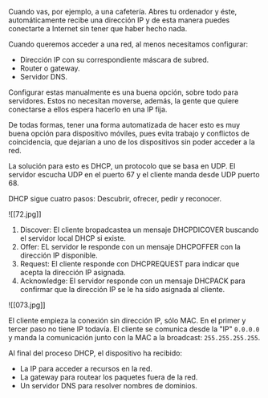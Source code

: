 Cuando vas, por ejemplo, a una cafetería. Abres tu ordenador y éste, automáticamente recibe una dirección IP y de esta manera puedes conectarte a Internet sin tener que haber hecho nada.

Cuando queremos acceder a una red, al menos necesitamos configurar:

- Dirección IP con su correspondiente máscara de subred.
- Router o gateway.
- Servidor DNS.

Configurar estas manualmente es una buena opción, sobre todo para servidores. Estos no necesitan moverse, además, la gente que quiere conectarse a ellos espera hacerlo en una IP fija.

De todas formas, tener una forma automatizada de hacer esto es muy buena opción para dispositivo móviles, pues evita trabajo y conflictos de coincidencia, que dejarían a uno de los dispositivos sin poder acceder a la red.

La solución para esto es DHCP, un protocolo que se basa en UDP. El servidor escucha UDP en el puerto 67 y el cliente manda desde UDP puerto 68.

DHCP sigue cuatro pasos: Descubrir, ofrecer, pedir y reconocer.

![[72.jpg]]

1. Discover: El cliente bropadcastea un mensaje DHCPDICOVER buscando el servidor local DHCP si existe.
2. Offer: EL servidor le responde con un mensaje DHCPOFFER con la dirección IP disponible.
3. Request: El cliente responde con DHCPREQUEST para indicar que acepta la dirección IP asignada.
4. Acknowledge: El servidor responde con un mensaje DHCPACK para confirmar que la dirección IP se le ha sido asignada al cliente.

![[073.jpg]]

El cliente empieza la conexión sin dirección IP, sólo MAC. En el primer y tercer paso no tiene IP todavía. El cliente se comunica desde la "IP" `0.0.0.0` y manda la comunicación junto con la MAC a la broadcast: `255.255.255.255`. 

Al final del proceso DHCP, el dispositivo ha recibido:

- La IP para acceder a recursos en la red.
- La gateway para routear los paquetes fuera de la red.
- Un servidor DNS para resolver nombres de dominios.